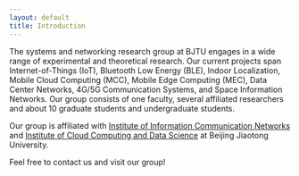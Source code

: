 ```yaml
---
layout: default
title: Introduction
---
```


The systems and networking research group at BJTU engages in a wide range of experimental and theoretical research. Our current projects span Internet-of-Things (IoT), Bluetooth Low Energy (BLE), Indoor Localization, Mobile Cloud Computing (MCC), Mobile Edge Computing (MEC), Data Center Networks, 4G/5G Communication Systems, and Space Information Networks. Our group consists of one faculty, several affiliated researchers and about 10 graduate students and undergraduate students. 

Our group is affiliated with [Institute of Information Communication Networks](http://icn.bjtu.edu.cn) and [Institute of Cloud Computing and Data Science](http://ccd.bjtu.edu.cn) at Beijing Jiaotong University.

Feel free to contact us and visit our group!
